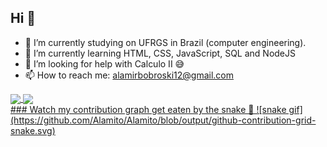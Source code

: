 ## Hi 👋

- 🔭 I’m currently studying on UFRGS in Brazil (computer engineering).
- 🌱 I’m currently learning HTML, CSS, JavaScript, SQL and NodeJS
- 🤔 I’m looking for help with Calculo II 😅
- 📫 How to reach me: alamirbobroski12@gmail.com

<div>
  <a href="https://github.com/Alamito">
  <img height="160em"  align="center" src="https://github-readme-stats.vercel.app/api?username=Alamito&show_icons=true&theme=react&include_all_commits=true&count_private=true"/>
  <img height="160em"  align="center" src="https://github-readme-stats.vercel.app/api/top-langs/?username=Alamito&layout=compact&langs_count=7&theme=react" />
</div>
  ### Watch my contribution graph get eaten by the snake 🐍
  ![snake gif](https://github.com/Alamito/Alamito/blob/output/github-contribution-grid-snake.svg)

